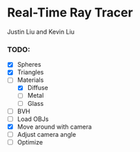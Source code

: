 # Real-Time Ray Tracer

Justin Liu and Kevin Liu

### TODO:

- [x] Spheres
- [x] Triangles
- [ ] Materials
  - [x] Diffuse
  - [ ] Metal
  - [ ] Glass
- [ ] BVH
- [ ] Load OBJs
- [x] Move around with camera
- [ ] Adjust camera angle
- [ ] Optimize
